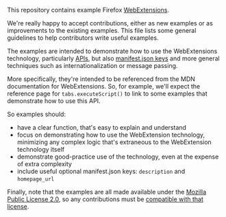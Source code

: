 This repository contains example Firefox [WebExtensions](https://developer.mozilla.org/en-US/Add-ons/WebExtensions).

We're really happy to accept contributions, either as new examples or as
improvements to the existing examples. This file lists some general guidelines
to help contributors write useful examples.

The examples are intended to demonstrate how to use the WebExtensions technology,
particularly [APIs](https://developer.mozilla.org/en-US/Add-ons/WebExtensions/API),
but also [manifest.json keys](https://developer.mozilla.org/en-US/Add-ons/WebExtensions/manifest.json)
and more general techniques such as internationalization or message passing.

More specifically, they're intended to be referenced from the MDN documentation
for WebExtensions. So, for example, we'll expect the reference page for
`tabs.executeScript()` to link to some examples that demonstrate how to use this
API.

So examples should:

* have a clear function, that's easy to explain and understand
* focus on demonstrating how to use the WebExtension technology, minimizing any
complex logic that's extraneous to the WebExtension technology itself
* demonstrate good-practice use of the technology, even at the expense of extra
complexity
* include useful optional manifest.json keys: `description` and `homepage_url`

Finally, note that the examples are all made available under the
[Mozilla Public License 2.0](https://github.com/mdn/webextensions-examples/blob/master/LICENSE),
so any contributions must be
[compatible with that license](https://www.mozilla.org/en-US/MPL/license-policy/).

